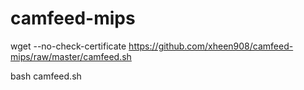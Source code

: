 # camfeed-mips

wget --no-check-certificate https://github.com/xheen908/camfeed-mips/raw/master/camfeed.sh

bash camfeed.sh
